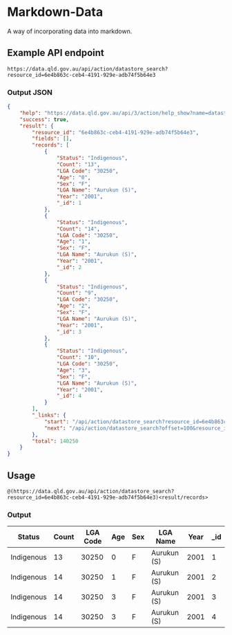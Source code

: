 # Markdown-Data
A way of incorporating data into markdown.

## Example API endpoint
```
https://data.qld.gov.au/api/action/datastore_search?resource_id=6e4b863c-ceb4-4191-929e-adb74f5b64e3
```
### Output JSON
```json
{
    "help": "https://data.qld.gov.au/api/3/action/help_show?name=datastore_search",
    "success": true,
    "result": {
        "resource_id": "6e4b863c-ceb4-4191-929e-adb74f5b64e3",
        "fields": [],
        "records": [
            {
                "Status": "Indigenous",
                "Count": "13",
                "LGA Code": "30250",
                "Age": "0",
                "Sex": "F",
                "LGA Name": "Aurukun (S)",
                "Year": "2001",
                "_id": 1
            },
            {
                "Status": "Indigenous",
                "Count": "14",
                "LGA Code": "30250",
                "Age": "1",
                "Sex": "F",
                "LGA Name": "Aurukun (S)",
                "Year": "2001",
                "_id": 2
            },
            {
                "Status": "Indigenous",
                "Count": "9",
                "LGA Code": "30250",
                "Age": "2",
                "Sex": "F",
                "LGA Name": "Aurukun (S)",
                "Year": "2001",
                "_id": 3
            },
            {
                "Status": "Indigenous",
                "Count": "10",
                "LGA Code": "30250",
                "Age": "3",
                "Sex": "F",
                "LGA Name": "Aurukun (S)",
                "Year": "2001",
                "_id": 4
            }
        ],
        "_links": {
            "start": "/api/action/datastore_search?resource_id=6e4b863c-ceb4-4191-929e-adb74f5b64e3",
            "next": "/api/action/datastore_search?offset=100&resource_id=6e4b863c-ceb4-4191-929e-adb74f5b64e3"
        },
        "total": 140250
    }
}
```
## Usage
```
@(https://data.qld.gov.au/api/action/datastore_search?resource_id=6e4b863c-ceb4-4191-929e-adb74f5b64e3)<result/records>
```
### Output
<table>
<thead>
<tr>
<th>Status</th>
<th>Count</th>
<th>LGA Code</th>
<th>Age</th>
<th>Sex</th>
<th>LGA Name</th>
<th>Year</th>
<th>_id</th>
</tr>
</thead>
<tbody>
<tr>
<td>Indigenous</td>
<td>13</td>
<td>30250</td>
<td>0</td>
<td>F</td>
<td>Aurukun (S)</td>
<td>2001</td>
<td>1</td>
</tr>

<tr>
<td>Indigenous</td>
<td>14</td>
<td>30250</td>
<td>1</td>
<td>F</td>
<td>Aurukun (S)</td>
<td>2001</td>
<td>2</td>
</tr>

<tr>
<td>Indigenous</td>
<td>14</td>
<td>30250</td>
<td>3</td>
<td>F</td>
<td>Aurukun (S)</td>
<td>2001</td>
<td>3</td>
</tr>

<tr>
<td>Indigenous</td>
<td>14</td>
<td>30250</td>
<td>3</td>
<td>F</td>
<td>Aurukun (S)</td>
<td>2001</td>
<td>4</td>
</tr>
</tbody>
</table>

